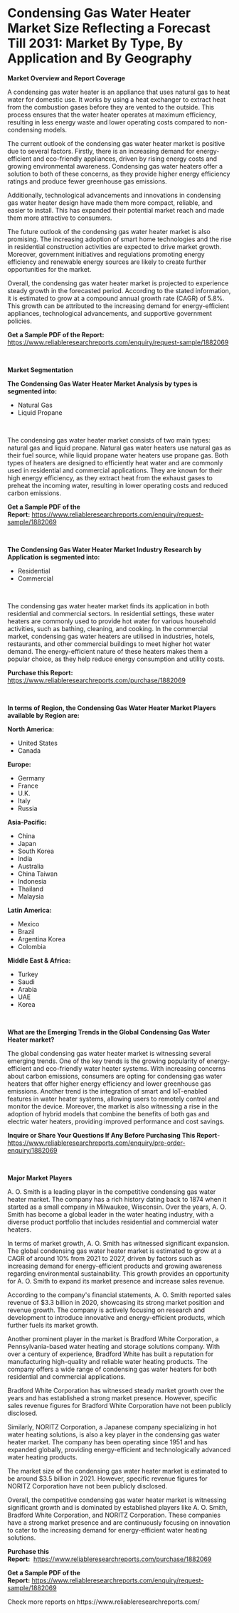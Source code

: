 <p><h1>Condensing Gas Water Heater Market Size Reflecting a Forecast Till 2031: Market By Type, By Application and By Geography</h1></p><p><strong>Market Overview and Report Coverage</strong></p>
<p><p>A condensing gas water heater is an appliance that uses natural gas to heat water for domestic use. It works by using a heat exchanger to extract heat from the combustion gases before they are vented to the outside. This process ensures that the water heater operates at maximum efficiency, resulting in less energy waste and lower operating costs compared to non-condensing models.</p><p>The current outlook of the condensing gas water heater market is positive due to several factors. Firstly, there is an increasing demand for energy-efficient and eco-friendly appliances, driven by rising energy costs and growing environmental awareness. Condensing gas water heaters offer a solution to both of these concerns, as they provide higher energy efficiency ratings and produce fewer greenhouse gas emissions.</p><p>Additionally, technological advancements and innovations in condensing gas water heater design have made them more compact, reliable, and easier to install. This has expanded their potential market reach and made them more attractive to consumers.</p><p>The future outlook of the condensing gas water heater market is also promising. The increasing adoption of smart home technologies and the rise in residential construction activities are expected to drive market growth. Moreover, government initiatives and regulations promoting energy efficiency and renewable energy sources are likely to create further opportunities for the market.</p><p>Overall, the condensing gas water heater market is projected to experience steady growth in the forecasted period. According to the stated information, it is estimated to grow at a compound annual growth rate (CAGR) of 5.8%. This growth can be attributed to the increasing demand for energy-efficient appliances, technological advancements, and supportive government policies.</p></p>
<p><strong>Get a Sample PDF of the Report:</strong> <a href="https://www.reliableresearchreports.com/enquiry/request-sample/1882069">https://www.reliableresearchreports.com/enquiry/request-sample/1882069</a></p>
<p>&nbsp;</p>
<p><strong>Market Segmentation</strong></p>
<p><strong>The Condensing Gas Water Heater Market Analysis by types is segmented into:</strong></p>
<p><ul><li>Natural Gas</li><li>Liquid Propane</li></ul></p>
<p>&nbsp;</p>
<p><p>The condensing gas water heater market consists of two main types: natural gas and liquid propane. Natural gas water heaters use natural gas as their fuel source, while liquid propane water heaters use propane gas. Both types of heaters are designed to efficiently heat water and are commonly used in residential and commercial applications. They are known for their high energy efficiency, as they extract heat from the exhaust gases to preheat the incoming water, resulting in lower operating costs and reduced carbon emissions.</p></p>
<p><strong>Get a Sample PDF of the Report:</strong>&nbsp;<a href="https://www.reliableresearchreports.com/enquiry/request-sample/1882069">https://www.reliableresearchreports.com/enquiry/request-sample/1882069</a></p>
<p>&nbsp;</p>
<p><strong>The Condensing Gas Water Heater Market Industry Research by Application is segmented into:</strong></p>
<p><ul><li>Residential</li><li>Commercial</li></ul></p>
<p>&nbsp;</p>
<p><p>The condensing gas water heater market finds its application in both residential and commercial sectors. In residential settings, these water heaters are commonly used to provide hot water for various household activities, such as bathing, cleaning, and cooking. In the commercial market, condensing gas water heaters are utilised in industries, hotels, restaurants, and other commercial buildings to meet higher hot water demand. The energy-efficient nature of these heaters makes them a popular choice, as they help reduce energy consumption and utility costs.</p></p>
<p><strong>Purchase this Report:</strong>&nbsp; <a href="https://www.reliableresearchreports.com/purchase/1882069">https://www.reliableresearchreports.com/purchase/1882069</a></p>
<p>&nbsp;</p>
<p><strong>In terms of Region, the Condensing Gas Water Heater Market Players available by Region are:</strong></p>
<p>
    <p> <strong> North America: </strong>
        <ul>
            <li>United States</li>
            <li>Canada</li>
        </ul>
        </p> 
    <p> <strong> Europe: </strong>
        <ul>
            <li>Germany</li>
            <li>France</li>
            <li>U.K.</li>
            <li>Italy</li>
            <li>Russia</li>
        </ul>
        </p> 
    <p> <strong> Asia-Pacific: </strong>
        <ul>
            <li>China</li>
            <li>Japan</li>
            <li>South Korea</li>
            <li>India</li>
            <li>Australia</li>
            <li>China Taiwan</li>
            <li>Indonesia</li>
            <li>Thailand</li>
            <li>Malaysia</li>
        </ul>
        </p> 
    <p> <strong> Latin America: </strong>
        <ul>
            <li>Mexico</li>
            <li>Brazil</li>
            <li>Argentina Korea</li>
            <li>Colombia</li>
        </ul>
        </p> 
    <p> <strong> Middle East & Africa: </strong>
        <ul>
            <li>Turkey</li>
            <li>Saudi</li>
            <li>Arabia</li>
            <li>UAE</li>
            <li>Korea</li>
        </ul>
    </p>
    </p>
<p>&nbsp;</p>
<p><strong>What are the Emerging Trends in the Global Condensing Gas Water Heater market?</strong></p>
<p><p>The global condensing gas water heater market is witnessing several emerging trends. One of the key trends is the growing popularity of energy-efficient and eco-friendly water heater systems. With increasing concerns about carbon emissions, consumers are opting for condensing gas water heaters that offer higher energy efficiency and lower greenhouse gas emissions. Another trend is the integration of smart and IoT-enabled features in water heater systems, allowing users to remotely control and monitor the device. Moreover, the market is also witnessing a rise in the adoption of hybrid models that combine the benefits of both gas and electric water heaters, providing improved performance and cost savings.</p></p>
<p><strong>Inquire or Share Your Questions If Any Before Purchasing This Report</strong>- <a href="https://www.reliableresearchreports.com/enquiry/pre-order-enquiry/1882069">https://www.reliableresearchreports.com/enquiry/pre-order-enquiry/1882069</a></p>
<p>&nbsp;</p>
<p><strong>Major Market Players</strong></p>
<p><p>A. O. Smith is a leading player in the competitive condensing gas water heater market. The company has a rich history dating back to 1874 when it started as a small company in Milwaukee, Wisconsin. Over the years, A. O. Smith has become a global leader in the water heating industry, with a diverse product portfolio that includes residential and commercial water heaters.</p><p>In terms of market growth, A. O. Smith has witnessed significant expansion. The global condensing gas water heater market is estimated to grow at a CAGR of around 10% from 2021 to 2027, driven by factors such as increasing demand for energy-efficient products and growing awareness regarding environmental sustainability. This growth provides an opportunity for A. O. Smith to expand its market presence and increase sales revenue.</p><p>According to the company's financial statements, A. O. Smith reported sales revenue of $3.3 billion in 2020, showcasing its strong market position and revenue growth. The company is actively focusing on research and development to introduce innovative and energy-efficient products, which further fuels its market growth.</p><p>Another prominent player in the market is Bradford White Corporation, a Pennsylvania-based water heating and storage solutions company. With over a century of experience, Bradford White has built a reputation for manufacturing high-quality and reliable water heating products. The company offers a wide range of condensing gas water heaters for both residential and commercial applications.</p><p>Bradford White Corporation has witnessed steady market growth over the years and has established a strong market presence. However, specific sales revenue figures for Bradford White Corporation have not been publicly disclosed.</p><p>Similarly, NORITZ Corporation, a Japanese company specializing in hot water heating solutions, is also a key player in the condensing gas water heater market. The company has been operating since 1951 and has expanded globally, providing energy-efficient and technologically advanced water heating products.</p><p>The market size of the condensing gas water heater market is estimated to be around $3.5 billion in 2021. However, specific revenue figures for NORITZ Corporation have not been publicly disclosed.</p><p>Overall, the competitive condensing gas water heater market is witnessing significant growth and is dominated by established players like A. O. Smith, Bradford White Corporation, and NORITZ Corporation. These companies have a strong market presence and are continuously focusing on innovation to cater to the increasing demand for energy-efficient water heating solutions.</p></p>
<p><strong>Purchase this Report:</strong>&nbsp;&nbsp;<a href="https://www.reliableresearchreports.com/purchase/1882069">https://www.reliableresearchreports.com/purchase/1882069</a></p>
<p></p>
<p><strong>Get a Sample PDF of the Report:</strong>&nbsp;<a href="https://www.reliableresearchreports.com/enquiry/request-sample/1882069">https://www.reliableresearchreports.com/enquiry/request-sample/1882069</a></p>
<p>Check more reports on https://www.reliableresearchreports.com/</p>